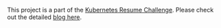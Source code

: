 This project is a part of the [Kubernetes Resume Challenge](https://cloudresumechallenge.dev/docs/extensions/kubernetes-challenge/). Please check out the detailed [blog here](https://biplab24.hashnode.dev/deploying-a-simple-e-commerce-website-on-aks).
